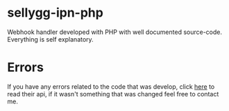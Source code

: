 # sellygg-ipn-php
Webhook handler developed with PHP with well documented source-code. Everything is self explanatory.

# Errors
If you have any errors related to the code that was develop, click [here]() to read their api, if it wasn't something that was changed feel free to contact me.

